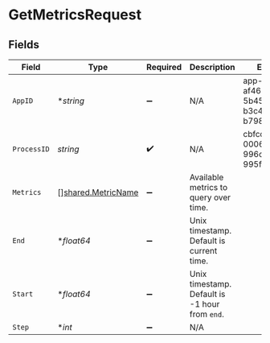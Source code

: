 # GetMetricsRequest


## Fields

| Field                                                           | Type                                                            | Required                                                        | Description                                                     | Example                                                         |
| --------------------------------------------------------------- | --------------------------------------------------------------- | --------------------------------------------------------------- | --------------------------------------------------------------- | --------------------------------------------------------------- |
| `AppID`                                                         | **string*                                                       | :heavy_minus_sign:                                              | N/A                                                             | app-af469a92-5b45-4565-b3c4-b79878de67d2                        |
| `ProcessID`                                                     | *string*                                                        | :heavy_check_mark:                                              | N/A                                                             | cbfcddd2-0006-43ae-996c-995fff7bed2e                            |
| `Metrics`                                                       | [][shared.MetricName](../../../pkg/models/shared/metricname.md) | :heavy_minus_sign:                                              | Available metrics to query over time.                           |                                                                 |
| `End`                                                           | **float64*                                                      | :heavy_minus_sign:                                              | Unix timestamp. Default is current time.                        |                                                                 |
| `Start`                                                         | **float64*                                                      | :heavy_minus_sign:                                              | Unix timestamp. Default is -1 hour from `end`.                  |                                                                 |
| `Step`                                                          | **int*                                                          | :heavy_minus_sign:                                              | N/A                                                             |                                                                 |